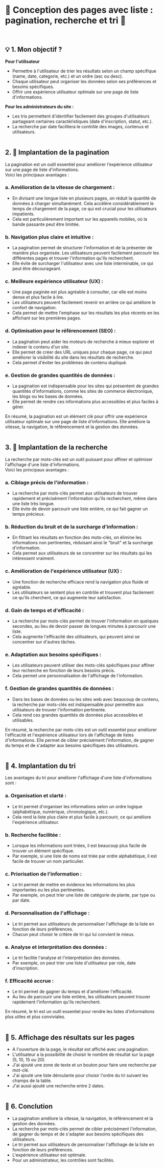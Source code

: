 # 🌷 Conception des pages avec liste : pagination, recherche et tri 🌿
<br>

## 💡 1. Mon objectif ?

<b>Pour l'utilisateur</b>
- Permettre à l'utilisateur de trier les résultats selon un champ spécifique (name, date, categorie, etc.) et un ordre (asc ou desc).
- Chaque utilisateur peut organiser les données selon ses préférences et besoins spécifiques.
- Offrir une expérience utilisateur optimale sur une page de liste d'informations.

<b>Pour les administrateurs du site :</b>
- Les tris permettent d'identifier facilement des groupes d'utilisateurs partageant certaines caractéristiques (date d'inscription, statut, etc.).
- La recherche par date facilitera le contrôle des images, contenus et utilisateurs.
<br><br>

## 2. 📖 Implantation de la pagination

La pagination est un outil essentiel pour améliorer l'expérience utilisateur sur une page de liste d'informations. 
<br>Voici les principaux avantages :

### a. Amélioration de la vitesse de chargement :

- En divisant une longue liste en plusieurs pages, on réduit la quantité de données à charger simultanément. Cela accélère considérablement le temps de chargement de la page, ce qui est crucial pour les utilisateurs impatients. 
- Cela est particulièrement important sur les appareils mobiles, où la bande passante peut être limitée. 

### b. Navigation plus claire et intuitive :

- La pagination permet de structurer l'information et de la présenter de manière plus organisée. Les utilisateurs peuvent facilement parcourir les différentes pages et trouver l'information qu'ils recherchent.
- Elle évite de surcharger l'utilisateur avec une liste interminable, ce qui peut être décourageant.

### c. Meilleure expérience utilisateur (UX) :

- Une page paginée est plus agréable à consulter, car elle est moins dense et plus facile à lire.
- Les utilisateurs peuvent facilement revenir en arrière ce qui améliore le confort de navigation.
- Cela permet de mettre l'emphase sur les résultats les plus récents en les affichant sur les premières pages.

### d. Optimisation pour le référencement (SEO) :

- La pagination peut aider les moteurs de recherche à mieux explorer et indexer le contenu d'un site.
- Elle permet de créer des URL uniques pour chaque page, ce qui peut améliorer la visibilité du site dans les résultats de recherche.
- Cela permet d'éviter les problèmes de contenu dupliqué.

### e. Gestion de grandes quantités de données :

- La pagination est indispensable pour les sites qui présentent de grandes quantités d'informations, comme les sites de commerce électronique, les blogs ou les bases de données.
- Elle permet de rendre ces informations plus accessibles et plus faciles à gérer.

En résumé, la pagination est un élément clé pour offrir une expérience utilisateur optimale sur une page de liste d'informations. Elle améliore la vitesse, la navigation, le référencement et la gestion des données.
<br><br>

## 3. 🔎 Implantation de la recherche

La recherche par mots-clés est un outil puissant pour affiner et optimiser l'affichage d'une liste d'informations. <br>
Voici les principaux avantages :

### a. Ciblage précis de l'information :

- La recherche par mots-clés permet aux utilisateurs de trouver rapidement et précisément l'information qu'ils recherchent, même dans une liste très longue.
- Elle évite de devoir parcourir une liste entière, ce qui fait gagner un temps précieux.

### b. Réduction du bruit et de la surcharge d'information :

- En filtrant les résultats en fonction des mots-clés, on élimine les informations non pertinentes, réduisant ainsi le "bruit" et la surcharge d'information.
- Cela permet aux utilisateurs de se concentrer sur les résultats qui les intéressent vraiment.

### c. Amélioration de l'expérience utilisateur (UX) :

- Une fonction de recherche efficace rend la navigation plus fluide et agréable.
- Les utilisateurs se sentent plus en contrôle et trouvent plus facilement ce qu'ils cherchent, ce qui augmente leur satisfaction.

### d. Gain de temps et d'efficacité :

- La recherche par mots-clés permet de trouver l'information en quelques secondes, au lieu de devoir passer de longues minutes à parcourir une liste.
- Cela augmente l'efficacité des utilisateurs, qui peuvent ainsi se concentrer sur d'autres tâches.

### e. Adaptation aux besoins spécifiques :

- Les utilisateurs peuvent utiliser des mots-clés spécifiques pour affiner leur recherche en fonction de leurs besoins précis.
- Cela permet une personnalisation de l'affichage de l'information.

### f. Gestion de grandes quantités de données :

- Dans les bases de données ou les sites web avec beaucoup de contenu, la recherche par mots-clés est indispensable pour permettre aux utilisateurs de trouver l'information pertinente.
- Cela rend ces grandes quantités de données plus accessibles et utilisables.

En résumé, la recherche par mots-clés est un outil essentiel pour améliorer l'efficacité et l'expérience utilisateur lors de l'affichage de listes d'informations. Elle permet de cibler précisément l'information, de gagner du temps et de s'adapter aux besoins spécifiques des utilisateurs.
<br><br>

## 📑 4. Implantation du tri

Les avantages du tri pour améliorer l'affichage d'une liste d'informations sont :

### a. Organisation et clarté :

- Le tri permet d'organiser les informations selon un ordre logique (alphabétique, numérique, chronologique, etc.).
- Cela rend la liste plus claire et plus facile à parcourir, ce qui améliore l'expérience utilisateur.

### b. Recherche facilitée :

- Lorsque les informations sont triées, il est beaucoup plus facile de trouver un élément spécifique.
- Par exemple, si une liste de noms est triée par ordre alphabétique, il est facile de trouver un nom particulier.

### c. Priorisation de l'information :

- Le tri permet de mettre en évidence les informations les plus importantes ou les plus pertinentes.
- Par exemple, on peut trier une liste de catégorie de plante, par type ou par date.

### d. Personnalisation de l'affichage :

- Le tri permet aux utilisateurs de personnaliser l'affichage de la liste en fonction de leurs préférences.
- Chacun peut choisir le critère de tri qui lui convient le mieux.

### e. Analyse et interprétation des données :

- Le tri facilite l'analyse et l'interprétation des données.
- Par exemple, on peut trier une liste d'utilisateur par role, date d'inscription.

### f. Efficacité accrue :

- Le tri permet de gagner du temps et d'améliorer l'efficacité.
- Au lieu de parcourir une liste entière, les utilisateurs peuvent trouver rapidement l'information qu'ils recherchent.

En résumé, le tri est un outil essentiel pour rendre les listes d'informations plus utiles et plus conviviales.
<br><br>

## 🚀 5. Affichage des résultats sur les pages

- A l'ouverture de la page, le résultat est affiché avec une pagination.
- L'utilisateur a la possibilité de choisir le nombre de résultat sur la page (5, 10, 15 ou 20).
- J'ai ajouté une zone de texte et un bouton pour faire une recherche par mot-clé.
- J'ai ajouté une liste déroulante pour choisir l'ordre du tri suivant les champs de la table.
- J'ai aussi ajouté une recherche entre 2 dates.
<br><br>


## 🎯 6. Conclution

- La pagination améliore la vitesse, la navigation, le référencement et la gestion des données.
- La recherche par mots-clés permet de cibler précisément l'information, de gagner du temps et de s'adapter aux besoins spécifiques des utilisateurs.
- Le tri permet aux utilisateurs de personnaliser l'affichage de la liste en fonction de leurs préférences.
- L'expérience utilisateur est optimale.
- Pour un administrateur, les contrôles sont facilités.